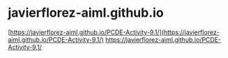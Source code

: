 # javierflorez-aiml.github.io
[https://javierflorez-aiml.github.io/PCDE-Activity-9.1/](https://javierflorez-aiml.github.io/PCDE-Activity-9.1/)
<a href="https://javierflorez-aiml.github.io/PCDE-Activity-9.1/" target="_blank">https://javierflorez-aiml.github.io/PCDE-Activity-9.1/</a>
